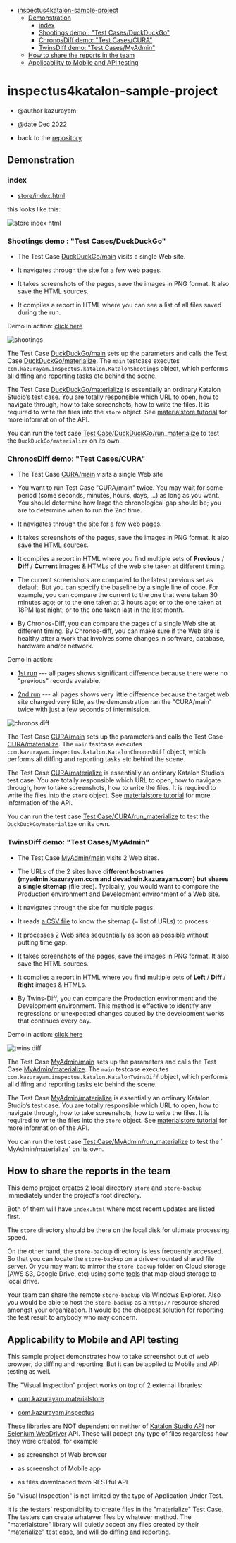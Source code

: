 -   <a href="#inspectus4katalon-sample-project" id="toc-inspectus4katalon-sample-project">inspectus4katalon-sample-project</a>
    -   <a href="#demonstration" id="toc-demonstration">Demonstration</a>
        -   <a href="#index" id="toc-index">index</a>
        -   <a href="#shootings-demo-test-casesduckduckgo" id="toc-shootings-demo-test-casesduckduckgo">Shootings demo : "Test Cases/DuckDuckGo"</a>
        -   <a href="#chronosdiff-demo-test-casescura" id="toc-chronosdiff-demo-test-casescura">ChronosDiff demo: "Test Cases/CURA"</a>
        -   <a href="#twinsdiff-demo-test-casesmyadmin" id="toc-twinsdiff-demo-test-casesmyadmin">TwinsDiff demo: "Test Cases/MyAdmin"</a>
    -   <a href="#how-to-share-the-reports-in-the-team" id="toc-how-to-share-the-reports-in-the-team">How to share the reports in the team</a>
    -   <a href="#applicability-to-mobile-and-api-testing" id="toc-applicability-to-mobile-and-api-testing">Applicability to Mobile and API testing</a>

# inspectus4katalon-sample-project

-   @author kazurayam

-   @date Dec 2022

-   back to the [repository](https://github.com/kazurayam/inspectus4katalon-sample-project)

## Demonstration

### index

-   [store/index.html](https://kazurayam.github.io/inspectus4katalon-sample-project/demo/store/index.html)

this looks like this:

![store index html](images/store-index-html.png)

### Shootings demo : "Test Cases/DuckDuckGo"

-   The Test Case [DuckDuckGo/main](https://github.com/kazurayam/inspectus4katalon-sample-project/tree/master/Scripts/DuckDuckGo/main/Script1667437517277.groovy) visits a single Web site.

-   It navigates through the site for a few web pages.

-   It takes screenshots of the pages, save the images in PNG format. It also save the HTML sources.

-   It compiles a report in HTML where you can see a list of all files saved during the run.

Demo in action: [click here](https://kazurayam.github.io/inspectus4katalon-sample-project/demo/store/DuckDuckGo-20221213_080436.html)

![shootings](diagrams/out/shootings/shootings.png)

The Test Case [DuckDuckGo/main](https://github.com/kazurayam/inspectus4katalon-sample-project/tree/master/Scripts/DuckDuckGo/main/Script1667437517277.groovy) sets up the parameters and calls the Test Case [DuckDuckGo/materialize](https://github.com/kazurayam/inspectus4katalon-sample-project/tree/master/Scripts/DuckDuckGo/materialize/Script1667437527092.groovy). The `main` testcase executes `com.kazurayam.inspectus.katalon.KatalonShootings` object, which performs all diffing and reporting tasks etc behind the scene.

The Test Case [DuckDuckGo/materialize](https://github.com/kazurayam/inspectus4katalon-sample-project/tree/master/Scripts/DuckDuckGo/materialize/Script1667437527092.groovy) is essentially an ordinary Katalon Studio’s test case. You are totally responsible which URL to open, how to navigate through, how to take screenshots, how to write the files. It is required to write the files into the `store` object. See [materialstore tutorial](https://kazurayam.github.io/materialstore-tutorial/) for more information of the API.

You can run the test case [Test Case/DuckDuckGo/run\_materialize](https://github.com/kazurayam/inspectus4katalon-sample-project/tree/master/Scripts/DuckDuckGo/run_materialize/Script1667616595404.groovy) to test the `DuckDuckGo/materialize` on its own.

### ChronosDiff demo: "Test Cases/CURA"

-   The Test Case [CURA/main](https://github.com/kazurayam/inspectus4katalon-sample-project/tree/master/Scripts/CURA/main/Script1667709715867.groovy) visits a single Web site

-   You want to run Test Case "CURA/main" twice. You may wait for some period (some seconds, minutes, hours, days, …​) as long as you want. You should determine how large the chronological gap should be; you are to determine when to run the 2nd time.

-   It navigates through the site for a few web pages.

-   It takes screenshots of the pages, save the images in PNG format. It also save the HTML sources.

-   It compiles a report in HTML where you find multiple sets of **Previous** / **Diff** / **Current** images & HTMLs of the web site taken at different timing.

-   The current screenshots are compared to the latest previous set as default. But you can specify the baseline by a single line of code. For example, you can compare the current to the one that were taken 30 minutes ago; or to the one taken at 3 hours ago; or to the one taken at 18PM last night; or to the one taken last in the last month.

-   By Chronos-Diff, you can compare the pages of a single Web site at different timing. By Chronos-diff, you can make sure if the Web site is healthy after a work that involves some
    changes in software, database, hardware and/or network.

Demo in action:

-   [1st run](https://kazurayam.github.io/inspectus4katalon-sample-project/demo/store/CURA-20221213_080716.html) --- all pages shows significant difference because there were no "previous" records avaiable.

-   [2nd run](https://kazurayam.github.io/inspectus4katalon-sample-project/demo/store/CURA-20221213_080831.html) --- all pages shows very little difference because the target web site changed very little, as the demonstration ran the "CURA/main" twice with just a few seconds of intermission.

![chronos diff](diagrams/out/chronos-diff/chronos-diff.png)

The Test Case [CURA/main](https://github.com/kazurayam/inspectus4katalon-sample-project/tree/master/Scripts/CURA/main/Script1667709715867.groovy) sets up the parameters and calls the Test Case [CURA/materialize](https://github.com/kazurayam/inspectus4katalon-sample-project/tree/master/Scripts/CURA/materialize/Script1667709728945.groovy). The `main` testcase executes `com.kazurayam.inspectus.katalon.KatalonChronosDiff` object, which performs all diffing and reporting tasks etc behind the scene.

The Test Case [CURA/materialize](https://github.com/kazurayam/inspectus4katalon-sample-project/tree/master/Scripts/CURA/materialize/Script1667709728945.groovy) is essentially an ordinary Katalon Studio’s test case. You are totally responsible which URL to open, how to navigate through, how to take screenshots, how to write the files. It is required to write the files into the `store` object. See [materialstore tutorial](https://kazurayam.github.io/materialstore-tutorial/) for more information of the API.

You can run the test case [Test Case/CURA/run\_materialize](https://github.com/kazurayam/inspectus4katalon-sample-project/tree/master/Scripts/CURA/run_materialize/Script1667709743309.groovy) to test the `DuckDuckGo/materialize` on its own.

### TwinsDiff demo: "Test Cases/MyAdmin"

-   The Test Case [MyAdmin/main](https://github.com/kazurayam/inspectus4katalon-sample-project/tree/master/Scripts/MyAdmin/main/Script1667687348266.groovy) visits 2 Web sites.

-   The URLs of the 2 sites have **different hostnames (myadmin.kazurayam.com and devadmin.kazurayam.com) but shares a single sitemap** (file tree). Typically, you would want to compare the Production environment and Development environment of a Web site.

-   It navigates through the site for multiple pages.

-   It reads [a CSV file](https://github.com/kazurayam/inspectus4katalon-sample-project/tree/master/Include/data/MyAdmin/targetList.csv) to know the sitemap (= list of URLs) to process.

-   It processes 2 Web sites sequentially as soon as possible without putting time gap.

-   It takes screenshots of the pages, save the images in PNG format. It also save the HTML sources.

-   It compiles a report in HTML where you find multiple sets of **Left** / **Diff** / **Right** images & HTMLs.

-   By Twins-Diff, you can compare the Production environment and the Development environment. This method is effective to identify any regressions or unexpected changes caused by the development works that continues every day.

Demo in action: [click here](https://kazurayam.github.io/inspectus4katalon-sample-project/demo/store/MyAdmin-20221213_080556.html)

![twins diff](diagrams/out/twins-diff/twins-diff.png)

The Test Case [MyAdmin/main](https://github.com/kazurayam/inspectus4katalon-sample-project/tree/master/Scripts/MyAdmin/main/Script1667687348266.groovy) sets up the parameters and calls the Test Case [MyAdmin/materialize](https://github.com/kazurayam/inspectus4katalon-sample-project/tree/master/Scripts/MyAdmin/materialize/Script1667687365090.groovy). The `main` testcase executes `com.kazurayam.inspectus.katalon.KatalonTwinsDiff` object, which performs all diffing and reporting tasks etc behind the scene.

The Test Case [MyAdmin/materialize](https://github.com/kazurayam/inspectus4katalon-sample-project/tree/master/Scripts/MyAdmin/materialize/Script1667687365090.groovy) is essentially an ordinary Katalon Studio’s test case. You are totally responsible which URL to open, how to navigate through, how to take screenshots, how to write the files. It is required to write the files into the `store` object. See [materialstore tutorial](https://kazurayam.github.io/materialstore-tutorial/) for more information of the API.

You can run the test case [Test Case/MyAdmin/run\_materialize](https://github.com/kazurayam/inspectus4katalon-sample-project/tree/master/Scripts/MyAdmin/run_materialize/Script1667687380074.groovy) to test the \` MyAdmin/materialize\` on its own.

## How to share the reports in the team

This demo project creates 2 local directory `store` and `store-backup` immediately under the project’s root directory.

Both of them will have `index.html` where most recent updates are listed first.

The `store` directory should be there on the local disk for ultimate processing speed.

On the other hand, the `store-backup` directory is less frequently accessed. So that you can locate the `store-backup` on a drive-mounted shared file server. Or you may want to mirror the `store-backup` folder on Cloud storage (AWS S3, Google Drive, etc) using some [tools](https://cyberduck.io/s3/) that map cloud storage to local drive.

Your team can share the remote `store-backup` via Windows Explorer. Also you would be able to host the `store-backup` as a `http://` resource shared amongst your organization. It would be the cheapest solution for reporting the test result to anybody who may concern.

## Applicability to Mobile and API testing

This sample project demonstrates how to take screenshot out of web browser, do diffing and reporting. But it can be applied to Mobile and API testing as well.

The "Visual Inspection" project works on top of 2 external libraries:

-   [com.kazurayam.materialstore](https://github.com/kazurayam/materialstore)

-   [com.kazurayam.inspectus](https://github.com/kazurayam/inspectus)

These libraries are NOT dependent on neither of [Katalon Studio API](https://api-docs.katalon.com/overview-summary.html) nor [Selenium WebDriver](https://www.selenium.dev/documentation/webdriver/) API. These will accept any type of files regardless how they were created, for example

-   as screenshot of Web browser

-   as screenshot of Mobile app

-   as files downloaded from RESTful API

So "Visual Inspection" is not limited by the type of Application Under Test.

It is the testers' responsibility to create files in the "materialize" Test Case. The testers can create whatever files by whatever method. The "materialstore" library will quietly accept any files created by their "materialize" test case, and will do diffing and reporting.
